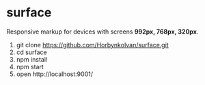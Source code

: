 # surface #
Responsive markup for devices with screens **992px, 768px, 320px**.
1. git clone https://github.com/HorbynkoIvan/surface.git
2. cd surface
3. npm install
4. npm start
5. open http://localhost:9001/
